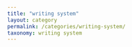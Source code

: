 ```yaml
---
title: "writing system"
layout: category
permalink: /categories/writing-system/
taxonomy: writing system
---
```

